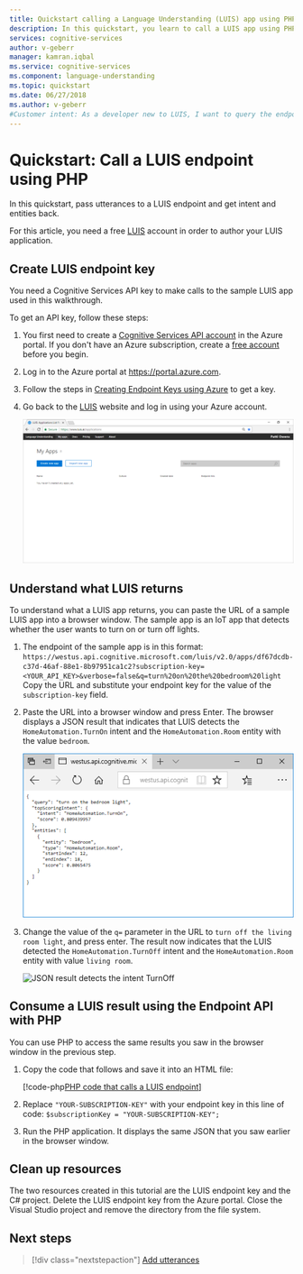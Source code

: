 ```yaml
---
title: Quickstart calling a Language Understanding (LUIS) app using PHP | Microsoft Docs
description: In this quickstart, you learn to call a LUIS app using PHP.
services: cognitive-services
author: v-geberr
manager: kamran.iqbal
ms.service: cognitive-services
ms.component: language-understanding
ms.topic: quickstart
ms.date: 06/27/2018
ms.author: v-geberr
#Customer intent: As a developer new to LUIS, I want to query the endpoint of a published model using PHP. 
---
```


# Quickstart: Call a LUIS endpoint using PHP
In this quickstart, pass utterances to a LUIS endpoint and get intent and entities back.

<!-- green checkmark -->
<!--
> [!div class="checklist"]
> * Create LUIS subscription and copy key value for later use
> * View LUIS endpoint results from browser to public sample IoT app
> * Create Visual Studio C# console app to make HTTPS call to LUIS endpoint
-->

For this article, you need a free [LUIS][LUIS] account in order to author your LUIS application.

<a name="create-luis-subscription-key"></a>
## Create LUIS endpoint key
You need a Cognitive Services API key to make calls to the sample LUIS app used in this walkthrough. 

To get an API key, follow these steps: 

1. You first need to create a [Cognitive Services API account](https://docs.microsoft.com/azure/cognitive-services/cognitive-services-apis-create-account) in the Azure portal. If you don't have an Azure subscription, create a [free account](https://azure.microsoft.com/free/?WT.mc_id=A261C142F) before you begin.

2. Log in to the Azure portal at https://portal.azure.com. 

3. Follow the steps in [Creating Endpoint Keys using Azure](./luis-how-to-azure-subscription.md) to get a key.

4. Go back to the [LUIS](luis-reference-regions.md) website and log in using your Azure account. 

    [![](media/luis-get-started-node-get-intent/app-list.png "Screenshot of app list")](media/luis-get-started-node-get-intent/app-list.png)

## Understand what LUIS returns

To understand what a LUIS app returns, you can paste the URL of a sample LUIS app into a browser window. The sample app is an IoT app that detects whether the user wants to turn on or turn off lights.

1. The endpoint of the sample app is in this format: `https://westus.api.cognitive.microsoft.com/luis/v2.0/apps/df67dcdb-c37d-46af-88e1-8b97951ca1c2?subscription-key=<YOUR_API_KEY>&verbose=false&q=turn%20on%20the%20bedroom%20light` Copy the URL and substitute your endpoint key for the value of the `subscription-key` field.
2. Paste the URL into a browser window and press Enter. The browser displays a JSON result that indicates that LUIS detects the `HomeAutomation.TurnOn` intent and the `HomeAutomation.Room` entity with the value `bedroom`.

    ![JSON result detects the intent TurnOn](./media/luis-get-started-node-get-intent/turn-on-bedroom.png)
3. Change the value of the `q=` parameter in the URL to `turn off the living room light`, and press enter. The result now indicates that the LUIS detected the `HomeAutomation.TurnOff` intent and the `HomeAutomation.Room` entity with value `living room`. 

    ![JSON result detects the intent TurnOff](./media/luis-get-started-node-get-intent/turn-off-living-room.png)

## Consume a LUIS result using the Endpoint API with PHP 

You can use PHP to access the same results you saw in the browser window in the previous step. 
1. Copy the code that follows and save it into an HTML file:

   [!code-php[PHP code that calls a LUIS endpoint](~/samples-luis/documentation-samples/endpoint-api-samples/php/endpoint-call.php)]
2. Replace `"YOUR-SUBSCRIPTION-KEY"` with your endpoint key in this line of code: `$subscriptionKey = "YOUR-SUBSCRIPTION-KEY";`

3. Run the PHP application. It displays the same JSON that you saw earlier in the browser window.

## Clean up resources
The two resources created in this tutorial are the LUIS endpoint key and the C# project. Delete the LUIS endpoint key from the Azure portal. Close the Visual Studio project and remove the directory from the file system. 

## Next steps

> [!div class="nextstepaction"]
> [Add utterances](luis-get-started-php-add-utterance.md)

[LUIS]: https://docs.microsoft.com/azure/cognitive-services/luis/luis-reference-regions#luis-website